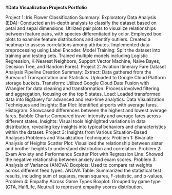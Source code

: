  #**Data Visualization Projects Portfolio**

Project 1: Iris Flower Classification
Summary:
Exploratory Data Analysis (EDA): Conducted an in-depth analysis to classify the dataset based on petal and sepal dimensions.
Utilized pair plots to visualize relationships between feature pairs, with species differentiated by color.
Employed box plots to examine feature distributions and identify outliers.
Created a heatmap to assess correlations among attributes.
Implemented data preprocessing using Label Encoder.
Model Training:
Split the dataset into training and testing sets.
Trained multiple models including Logistic Regression, K-Nearest Neighbors, Support Vector Machine, Naive Bayes, Decision Tree, and Random Forest.
Project 2: Aviation Itinerary Fare Dataset Analysis
Pipeline Creation Summary:
Extract:
Data gathered from the Bureau of Transportation and Statistics.
Uploaded to Google Cloud Platform storage buckets.
Transform:
Utilized Google Cloud Data Fusion with Wrangler for data cleaning and transformation.
Process involved filtering and aggregation, focusing on the top 5 states.
Load:
Loaded transformed data into BigQuery for advanced and real-time analytics.
Data Visualization Techniques and Insights:
Bar Plot: Identified airports with average fares.
Histogram: Showcased differences between the highest and lowest average fares.
Bubble Charts: Compared travel intensity and average fares across different states.
Insights:
Visual tools highlighted variations in data distribution, revealing key insights into typical behaviors and characteristics within the dataset.
Project 3: Insights from Various Situation-Based Analyses
Problems and Visualization Techniques:
Problem 1: Bivariate Analysis of Heights
Scatter Plot: Visualized the relationship between sister and brother heights to understand distribution and correlation.
Problem 2: Exam Anxiety and Performance
Scatter Plot with Regression Line: Showed the negative relationship between anxiety and exam scores.
Problem 3: Analysis of Variance (ANOVA)
Boxplots: Used to compare rat weights across different feed types.
ANOVA Table: Summarized the statistical test results, including sum of squares, mean squares, F-statistic, and p-values.
Problem 4: Empathy Across Game Types
Boxplot: Grouped by game type (GTA, HalfLife, Neutral) to represent empathy scores distribution.
